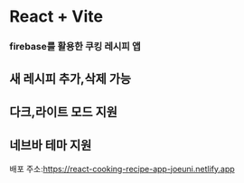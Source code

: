 # React + Vite

### firebase를 활용한 쿠킹 레시피 앱

## 새 레시피 추가,삭제 가능

## 다크,라이트 모드 지원

## 네브바 테마 지원

배포 주소:https://react-cooking-recipe-app-joeuni.netlify.app
